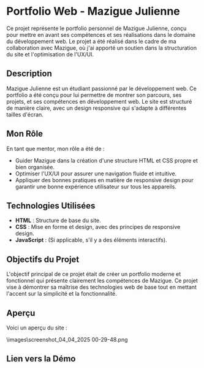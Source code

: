 # Portfolio Web - Mazigue Julienne

Ce projet représente le portfolio personnel de Mazigue Julienne, conçu pour mettre en avant ses compétences et ses réalisations dans le domaine du développement web. Le projet a été réalisé dans le cadre de ma collaboration avec Mazigue, où j'ai apporté un soutien dans la structuration du site et l'optimisation de l'UX/UI.

## Description

Mazigue Julienne est un étudiant passionné par le développement web. Ce portfolio a été conçu pour lui permettre de montrer son parcours, ses projets, et ses compétences en développement web. Le site est structuré de manière claire, avec un design responsive qui s'adapte à différentes tailles d'écran.

## Mon Rôle

En tant que mentor, mon rôle a été de :
- Guider Mazigue dans la création d'une structure HTML et CSS propre et bien organisée.
- Optimiser l'UX/UI pour assurer une navigation fluide et intuitive.
- Appliquer des bonnes pratiques en matière de responsive design pour garantir une bonne expérience utilisateur sur tous les appareils.

## Technologies Utilisées

- **HTML** : Structure de base du site.
- **CSS** : Mise en forme et design, avec des principes de responsive design.
- **JavaScript** : (Si applicable, s'il y a des éléments interactifs).

## Objectifs du Projet

L'objectif principal de ce projet était de créer un portfolio moderne et fonctionnel qui présente clairement les compétences de Mazigue. Ce projet vise à démontrer sa maîtrise des technologies web de base tout en mettant l'accent sur la simplicité et la fonctionnalité.

## Aperçu

Voici un aperçu du site :

\images\screenshot_04_04_2025 00-29-48.png

## Lien vers la Démo
